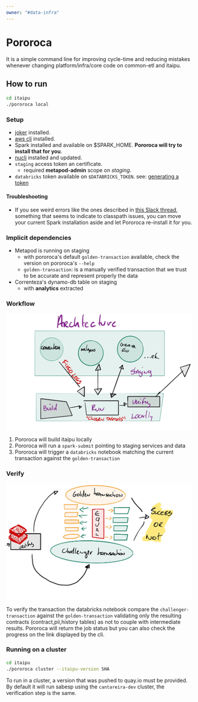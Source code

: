 ```yaml
---
owner: "#data-infra"
---
```


# Pororoca

It is a simple command line for improving cycle-time and reducing mistakes whenever changing platform/infra/core code on common-etl and itaipu.

## How to run

```bash
cd itaipu
./pororoca local
```

### Setup

- [joker][1] installed.
- [aws cli][4] installed.
- Spark installed and available on $SPARK_HOME. **Pororoca will try to install that for you**.
- [nucli][2] installed and updated.
- `staging` access token an certificate.
  - required **metapod-admin** scope on *staging*.
- `databricks` token available on `$DATABRICKS_TOKEN`. see: [generating a token][3]

#### Troubleshooting

- If you see weird errors like the ones described in [this Slack thread](https://nubank.slack.com/archives/GHSTWS9QC/p1574865769060900), something that seems to indicate to classpath issues, you can move your current Spark installation aside and let Pororoca re-install it for you.

### Implicit dependencies

- Metapod is running on staging
  - with pororoca's default `golden-transaction` available, check the version on pororoca's `--help`
  - `golden-transaction`: is a manually verified transaction that we trust to be accurate and represent properly the data
- Correnteza's dynamo-db table on staging
  - with **analytics** extracted

### Workflow

 ![pororoca-architecture](../../images/pororoca_arch.jpg)

 1. Pororoca will build itaipu locally
 2. Pororoca will run a `spark-submit` pointing to staging services and data
 3. Pororoca will trigger a `databricks` notebook matching the current transaction against the `golden-transaction`

### Verify

![pororoca-verify](../../images/pororoca_verify.jpg)

To verify the transaction the databricks notebook compare the `challenger-transaction` against the `golden-transaction` validating
only the resulting contracts (contract,pii,history tables) as not to couple with intermediate results. Pororoca will return the job status but you can also check the progress on the link displayed by the cli.

### Running on a cluster

```bash
cd itaipu
./pororoca cluster --itaipu-version SHA
```

To run in a cluster, a version that was pushed to quay.io must be provided. By default it will run sabesp using the `cantareira-dev` cluster, the verification step is the same.

[1]: https://github.com/candid82/joker  
[2]: https://github.com/nubank/nucli
[3]: https://docs.databricks.com/api/latest/authentication.html#generate-a-token
[4]: https://aws.amazon.com/cli/
